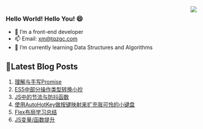 <!-- https://github.com/anuraghazra/github-readme-stats -->
<image align="right" src="https://github-readme-stats.vercel.app/api?username=zhang0ZGC&show_icons=true&hide_title=true&theme=gradient" />

<!-- <image align="right" src="https://github-readme-stats.vercel.app/api/top-langs/?username=zhang0ZGC&layout=compact" /> 
[![Top Langs](https://github-readme-stats.vercel.app/api/top-langs/?username=zhang0ZGC&layout=compact)](https://github.com/anuraghazra/github-readme-stats)
[![Top Langs](https://github-readme-stats.vercel.app/api?username=zhang0ZGC&show_icons=true&hide_title=true&theme=gradient)](https://github.com/anuraghazra/github-readme-stats)
-->

### Hello World! Hello You! 😄

- 🔭 I’m a front-end developer
- 📫 Email: xm@tqzgc.com
- 🌱 I’m currently learning Data Structures and Algorithms


## 📝Latest Blog Posts
<!-- issueTable -->

1. [理解与手写Promise](https://github.com/zhang0ZGC/zhang0ZGC/issues/10)
2. [ES5中部分操作类型转换小抄](https://github.com/zhang0ZGC/zhang0ZGC/issues/9)
3. [JS中的节流与防抖函数](https://github.com/zhang0ZGC/zhang0ZGC/issues/8)
4. [使用AutoHotKey做按键映射来扩充我可怜的小键盘](https://github.com/zhang0ZGC/zhang0ZGC/issues/6)
5. [Flex布局学习总结](https://github.com/zhang0ZGC/zhang0ZGC/issues/5)
6. [JS变量/函数提升](https://github.com/zhang0ZGC/zhang0ZGC/issues/3)
<!-- issueTable -->

<!--
**zhang0ZGC/zhang0ZGC** is a ✨ _special_ ✨ repository because its `README.md` (this file) appears on your GitHub profile.

Here are some ideas to get you started:



- 👯 I’m looking to collaborate on ...
- 🤔 I’m looking for help with ...
- 💬 Ask me about ...
- 📫 How to reach me: ...
- 😄 Pronouns: ...
- ⚡ Fun fact: ...
-->
